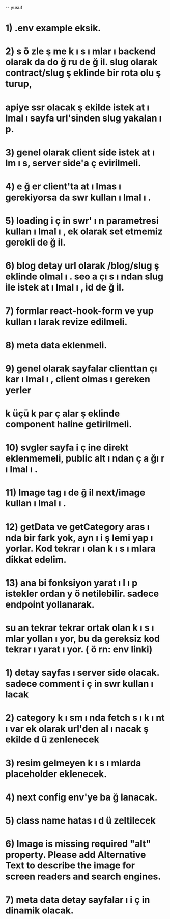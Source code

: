-- yusuf


# 1) .env example eksik.
# 2) s ö zle ş me k ı s ı mlar ı backend olarak da do ğ ru de ğ il. slug olarak contract/slug ş eklinde bir rota olu ş turup,
# apiye ssr olacak ş ekilde istek at ı lmal ı sayfa url'sinden slug yakalan ı p.
# 3) genel olarak client side istek at ı lm ı s, server side'a ç evirilmeli.
# 4) e ğ er client'ta at ı lmas ı gerekiyorsa da swr kullan ı lmal ı .
# 5) loading i ç in swr' ı n parametresi kullan ı lmal ı , ek olarak set etmemiz gerekli de ğ il.
# 6) blog detay url olarak /blog/slug ş eklinde olmal ı . seo a çı s ı ndan slug ile istek at ı lmal ı , id de ğ il.
# 7) formlar react-hook-form ve yup kullan ı larak revize edilmeli.
# 8) meta data eklenmeli.
# 9) genel olarak sayfalar clienttan çı kar ı lmal ı , client olmas ı gereken yerler 
# k üçü k par ç alar ş eklinde component haline getirilmeli.
# 10) svgler sayfa i ç ine direkt eklenmemeli, public alt ı ndan ç a ğı r ı lmal ı .
# 11) Image tag ı de ğ il next/image kullan ı lmal ı .
# 12) getData ve getCategory aras ı nda bir fark yok, ayn ı i ş lemi yap ı yorlar. Kod tekrar ı olan k ı s ı mlara dikkat edelim.
# 13) ana bi fonksiyon yarat ı l ı p istekler ordan y ö netilebilir. sadece endpoint yollanarak. 
# su an tekrar tekrar ortak olan k ı s ı mlar yollan ı yor, bu da gereksiz kod tekrar ı yarat ı yor. ( ö rn: env linki)







# 1) detay sayfas ı server side olacak. sadece comment i ç in swr kullan ı lacak
# 2) category k ı sm ı nda fetch s ı k ı nt ı var ek olarak url'den al ı nacak ş ekilde d ü zenlenecek
# 3) resim gelmeyen k ı s ı mlarda placeholder eklenecek.
# 4) next config env'ye ba ğ lanacak.
# 5) class name hatas ı d ü zeltilecek
# 6) Image is missing required "alt" property. Please add Alternative Text to describe the image for screen readers and search engines.
# 7) meta data detay sayfalar ı i ç in dinamik olacak.